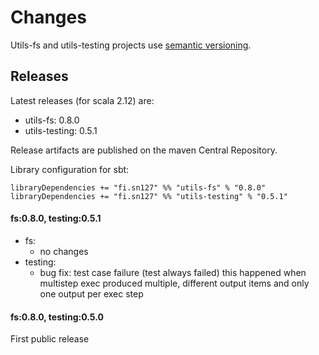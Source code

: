# Changes

Utils-fs and utils-testing projects use [semantic versioning](http://semver.org/).


## Releases

Latest releases (for scala 2.12) are:

 * utils-fs: 0.8.0
 * utils-testing: 0.5.1

Release artifacts are published on the maven Central Repository.

Library configuration for sbt:

    libraryDependencies += "fi.sn127" %% "utils-fs" % "0.8.0"
    libraryDependencies += "fi.sn127" %% "utils-testing" % "0.5.1"


#### fs:0.8.0, testing:0.5.1

 - fs:
   - no changes
 - testing: 
   - bug fix: test case failure (test always failed) 
     this happened when multistep exec produced multiple, 
     different output items and only one output per exec step



#### fs:0.8.0, testing:0.5.0

First public release
